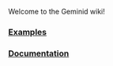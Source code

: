 Welcome to the Geminid wiki!
### [Examples](https://github.com/sehilyi/geminid/wiki/Examples)
### [Documentation](https://github.com/sehilyi/geminid/wiki/Documentation)


